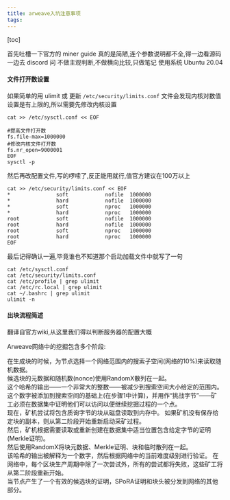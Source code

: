 ```yaml
---
title: arweave入坑注意事项
tags: 
---
```


[toc]

首先吐槽一下官方的 miner guide 真的是简陋,连个参数说明都不全,得一边看源码一边去 discord 问
不做主观判断,不做横向比较,只做笔记
使用系统 Ubuntu 20.04

#### 文件打开数设置

如果简单的用 ulimit 或 更新 `/etc/security/limits.conf` 文件会发现内核对数值设置是有上限的,所以需要先修改内核设置

```
cat >> /etc/sysctl.conf << EOF

#提高文件打开数
fs.file-max=1000000
#修改内核文件打开数
fs.nr_open=9000001
EOF
sysctl -p
```

然后再改配置文件,写的啰嗦了,反正能用就行,值官方建议在100万以上

```
cat >> /etc/security/limits.conf << EOF
*               soft            nofile  1000000
*               hard            nofile  1000000
*               soft            nproc   1000000
*               hard            nproc   1000000
root            soft            nofile  1000000
root            hard            nofile  1000000
root            soft            nproc   1000000
root            hard            nproc   1000000
EOF
```

最后记得确认一遍,毕竟谁也不知道那个启动加载文件中就写了一句

```
cat /etc/sysctl.conf
cat /etc/security/limits.conf
cat /etc/profile | grep ulimit
cat /etc/rc.local | grep ulimit 
cat ~/.bashrc | grep ulimit
ulimit -n
```

#### 出块流程简述

翻译自官方wiki,从这里我们得以判断服务器的配置大概

Arweave网络中的挖掘包含多个阶段:  


 
在生成块的时候，为节点选择一个网络范围内的搜索子空间(网络的10%)来读取随机数据。  
候选块的元数据和随机数(nonce)使用RandomX散列在一起。  
这个哈希的输出——一个非常大的整数——被减少到搜索空间大小给定的范围内。 这个数字被添加到搜索空间的基础上(在步骤1中计算)，并用作“挑战字节”——矿工必须在数据集中证明他们可以访问以便继续挖掘过程的一个点。  
现在，矿机尝试将包含质询字节的块从磁盘读取到内存中。 如果矿机没有保存给定块的副本，则从第二阶段开始重新启动采矿过程。  
然后，矿机根据需要读取或重新创建在数据集中适当位置包含给定字节的证明(Merkle证明)。  
然后使用RandomX将块元数据、Merkle证明、块和临时散列在一起。  
该哈希的输出被解释为一个数字，然后根据网络中的当前难度级别进行验证。 在网络中，每个区块生产周期中除了一次尝试外，所有的尝试都将失败，这些矿工将从第二阶段重新开始。  
当节点产生了一个有效的候选块的证明，SPoRA证明和块头被分发到网络的其他部分。  


